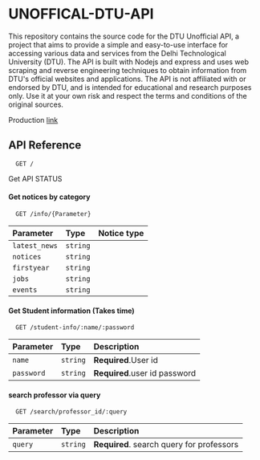 
# UNOFFICAL-DTU-API

This repository contains the source code for the DTU Unofficial API, a project that aims to provide a simple and easy-to-use interface for accessing various data and services from the Delhi Technological University (DTU). The API is built with Nodejs and express and uses web scraping and reverse engineering techniques to obtain information from DTU's official websites and applications. The API is not affiliated with or endorsed by DTU, and is intended for educational and research purposes only. Use it at your own risk and respect the terms and conditions of the original sources.

Production [link](https://dtu-unofficial-api.hop.sh/)






## API Reference
```http
  GET /
```

Get API STATUS  
#### Get notices by category

```http
  GET /info/{Parameter}
```

| Parameter | Type     | Notice type                |
| :-------- | :------- | :------------------------- |
| `latest_news` | `string` |   |
| `notices` | `string` |   |
| `firstyear` | `string` |   |
| `jobs` | `string` |   |
| `events` | `string` |   |

#### Get Student information **(Takes time)**

```http
  GET /student-info/:name/:password
```

| Parameter | Type     | Description                       |
| :-------- | :------- | :-------------------------------- |
| `name`      | `string` | **Required**.User id|
| `password`      | `string` | **Required**.user id password|

#### search professor via query

```http
  GET /search/professor_id/:query
```

| Parameter | Type     | Description                       |
| :-------- | :------- | :-------------------------------- |
| `query`      | `string` | **Required**. search query for professors |

